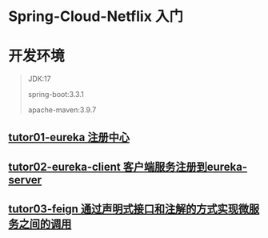 # Spring-Cloud-Netflix 入门

# 开发环境

> JDK:17
> 
> spring-boot:3.3.1
> 
> apache-maven:3.9.7


## [tutor01-eureka 注册中心](./tutor01-eureka/README.md)
## [tutor02-eureka-client 客户端服务注册到eureka-server](./tutor02-eureka/README.md)
## [tutor03-feign    通过声明式接口和注解的方式实现微服务之间的调用](./tutor03-eureka/README.md)

